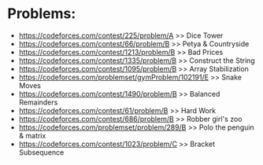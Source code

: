 # Problems:
- https://codeforces.com/contest/225/problem/A >> Dice Tower
- https://codeforces.com/contest/66/problem/B >> Petya & Countryside
- https://codeforces.com/contest/1213/problem/B >> Bad Prices
- https://codeforces.com/contest/1335/problem/B >> Construct the String
- https://codeforces.com/contest/1095/problem/B >> Array Stabilization
- https://codeforces.com/problemset/gymProblem/102191/E >> Snake Moves
- https://codeforces.com/contest/1490/problem/B >> Balanced Remainders
- https://codeforces.com/contest/61/problem/B >> Hard Work
- https://codeforces.com/contest/686/problem/B >> Robber girl's zoo
- https://codeforces.com/problemset/problem/289/B >> Polo the penguin & matrix
- https://codeforces.com/contest/1023/problem/C >> Bracket Subsequence
